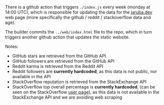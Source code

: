 There is a github action that triggers `./index.js` every week (monday at 14:00 UTC), which is responsible for updating the data for the [jaruba.dev](https://jaruba.dev) web page (more specifically the github / reddit / stackoverflow data and age).

The builder commits the `../web/index.html` file to the repo, which in turn triggers another github action that updates the static website.

Notes:
- GitHub stars are retrieved from the GitHub API
- GitHub followers are retrieved from the GitHub API
- Reddit karma is retrieved from the Reddit API
- Reddit followers are **currently hardcoded**, as this data is not public, nor available in the API
- StackOverflow reputation is retrieved from the StackExchange API
- StackOverflow top overall percentage is **currently hardcoded**, (can be seen on the StackOverflow [user page](https://stackoverflow.com/users/2769366/jaruba)), as this data is not available in the StackExchange API and we are avoiding web scraping
